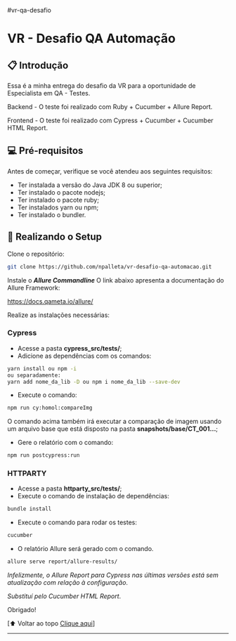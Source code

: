 #vr-qa-desafio

# VR - Desafio QA Automação

## 📋 Introdução

Essa é a minha entrega do desafio da VR para a oportunidade de Especialista em QA - Testes.

Backend - O teste foi realizado com Ruby + Cucumber + Allure Report.

Frontend - O teste foi realizado com Cypress + Cucumber + Cucumber HTML Report.  

## 💻 Pré-requisitos

Antes de começar, verifique se você atendeu aos seguintes requisitos:
* Ter instalada a versão do Java JDK 8 ou superior;
* Ter instalado o pacote nodejs;
* Ter instalado o pacote ruby;
* Ter instalados yarn ou npm;
* Ter instalado o bundler.

## 🚀 Realizando o Setup

Clone o repositório:

```bash
git clone https://github.com/npalleta/vr-desafio-qa-automacao.git
```
Instale o ***Allure Commandline***
O link abaixo apresenta a documentação do Allure Framework:

<https://docs.qameta.io/allure/>

Realize as instalações necessárias:

### Cypress
- Acesse a pasta **cypress_src/tests/**;
- Adicione as dependências com os comandos:

```bash
yarn install ou npm -i
ou separadamente:
yarn add nome_da_lib -D ou npm i nome_da_lib --save-dev 
```

- Execute o comando:

```bash
npm run cy:homol:compareImg
```

O comando acima também irá executar a comparação de imagem usando um arquivo base que está disposto na pasta **snapshots/base/CT_001...**;

- Gere o relatório com o comando:

```bash
npm run postcypress:run
```

### HTTPARTY
- Acesse a pasta **httparty_src/tests/**;
- Execute o comando de instalação de dependências:

```bash
bundle install
```

- Execute o comando para rodar os testes:
```bash
cucumber
```

- O relatório Allure será gerado com o comando.

```bash
allure serve report/allure-results/
```

*Infelizmente, o Allure Report para Cypress nas últimas versões está sem atualização com relação à configuração*.

*Substituí pelo Cucumber HTML Report*.

Obrigado!

[⬆ Voltar ao topo <a href="#top">Clique aqui</a>]

---

